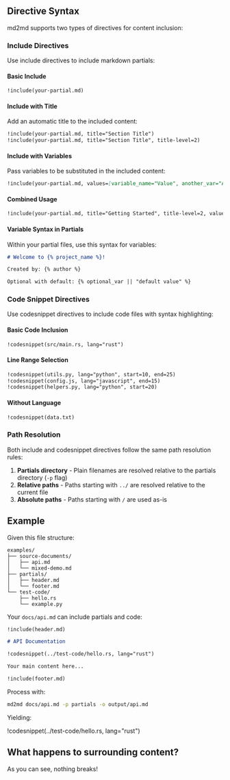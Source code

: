 ## Directive Syntax

md2md supports two types of directives for content inclusion:

### Include Directives

Use include directives to include markdown partials:

#### Basic Include

```markdown
!include(your-partial.md)
```

#### Include with Title

Add an automatic title to the included content:

```markdown
!include(your-partial.md, title="Section Title")
!include(your-partial.md, title="Section Title", title-level=2)
```

#### Include with Variables

Pass variables to be substituted in the included content:

```markdown
!include(your-partial.md, values=[variable_name="Value", another_var="Another Value"])
```

#### Combined Usage

```markdown
!include(your-partial.md, title="Getting Started", title-level=2, values=[project_name="MyProject", author="John Doe"])
```

#### Variable Syntax in Partials

Within your partial files, use this syntax for variables:

```markdown
# Welcome to {% project_name %}!

Created by: {% author %}

Optional with default: {% optional_var || "default value" %}
```

### Code Snippet Directives

Use codesnippet directives to include code files with syntax highlighting:

#### Basic Code Inclusion

```markdown
!codesnippet(src/main.rs, lang="rust")
```

#### Line Range Selection

```markdown
!codesnippet(utils.py, lang="python", start=10, end=25)
!codesnippet(config.js, lang="javascript", end=15)
!codesnippet(helpers.py, lang="python", start=20)
```

#### Without Language

```markdown
!codesnippet(data.txt)
```

### Path Resolution

Both include and codesnippet directives follow the same path resolution rules:

1. **Partials directory** - Plain filenames are resolved relative to the partials directory (`-p` flag)
2. **Relative paths** - Paths starting with `../` are resolved relative to the current file
3. **Absolute paths** - Paths starting with `/` are used as-is

## Example

Given this file structure:

```text
examples/
├── source-documents/
│   ├── api.md
│   └── mixed-demo.md
├── partials/
│   ├── header.md
│   └── footer.md
└── test-code/
    ├── hello.rs
    └── example.py
```

Your `docs/api.md` can include partials and code:

```markdown
!include(header.md)

# API Documentation

!codesnippet(../test-code/hello.rs, lang="rust")

Your main content here...

!include(footer.md)
```

Process with:

```bash
md2md docs/api.md -p partials -o output/api.md
```

Yielding:

!codesnippet(../test-code/hello.rs, lang="rust")

## What happens to surrounding content?

As you can see, nothing breaks!
